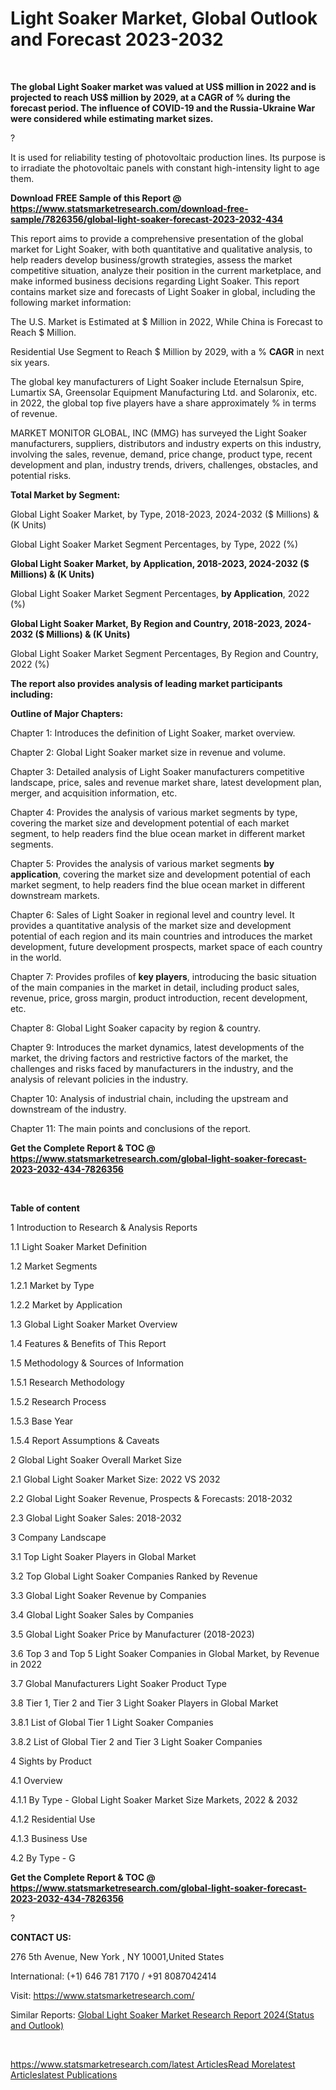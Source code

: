 <h1>Light Soaker Market, Global Outlook and Forecast 2023-2032</h1><br/><p><strong>The global Light Soaker market was valued at US$ million in 2022 and is projected to reach US$ million by 2029, at a <strong>CAGR</strong> of % during the forecast period. The influence of COVID-19 and the Russia-Ukraine War were considered while estimating market sizes.</strong></p>
 
 
 
 <p>? </p>
 
 
 
 <p>It is used for reliability testing of photovoltaic production lines. Its purpose is to irradiate the photovoltaic panels with constant high-intensity light to age them.</p>
 
 
 
 <p><strong>Download FREE Sample of this Report @ <a href="https://www.statsmarketresearch.com/download-free-sample/7826356/global-light-soaker-forecast-2023-2032-434">https://www.statsmarketresearch.com/download-free-sample/7826356/global-light-soaker-forecast-2023-2032-434</a></strong></p>
 
 
 
 <p>This report aims to provide a comprehensive presentation of the global market for Light Soaker, with both quantitative and qualitative analysis, to help readers develop business/growth strategies, assess the market competitive situation, analyze their position in the current marketplace, and make informed business decisions regarding Light Soaker. This report contains market size and forecasts of Light Soaker in global, including the following market information:</p>
 
 
 
 <p>The U.S. Market is Estimated at $ Million in 2022, While China is Forecast to Reach $ Million.</p>
 
 
 
 <p>Residential Use Segment to Reach $ Million by 2029, with a % <strong>CAGR</strong> in next six years.</p>
 
 
 
 <p>The global key manufacturers of Light Soaker include Eternalsun Spire, Lumartix SA, Greensolar Equipment Manufacturing Ltd. and Solaronix, etc. in 2022, the global top five players have a share approximately % in terms of revenue.</p>
 
 
 
 <p>MARKET MONITOR GLOBAL, INC (MMG) has surveyed the Light Soaker manufacturers, suppliers, distributors and industry experts on this industry, involving the sales, revenue, demand, price change, product type, recent development and plan, industry trends, drivers, challenges, obstacles, and potential risks.</p>
 
 
 
 <p><strong>Total Market by Segment:</strong></p>
 
 
 
 <p>Global Light Soaker Market, by Type, 2018-2023, 2024-2032 ($ Millions) & (K Units)</p>
 
 
 
 <p>Global Light Soaker Market Segment Percentages, by Type, 2022 (%)</p>
 
 
 
 <p><strong>Global Light Soaker Market, <strong>by Application</strong>, 2018-2023, 2024-2032 ($ Millions) & (K Units)</strong></p>
 
 
 
 <p>Global Light Soaker Market Segment Percentages, <strong>by Application</strong>, 2022 (%)</p>
 
 
 
 <p><strong>Global Light Soaker Market, By Region and Country, 2018-2023, 2024-2032 ($ Millions) & (K Units)</strong></p>
 
 
 
 <p>Global Light Soaker Market Segment Percentages, By Region and Country, 2022 (%)</p>
 
 
 
 <p><strong>The report also provides analysis of leading market participants including:</strong></p>
 
 
 
 <p><strong>Outline of Major Chapters:</strong></p>
 
 
 
 <p>Chapter 1: Introduces the definition of Light Soaker, market overview.</p>
 
 
 
 <p>Chapter 2: Global Light Soaker market size in revenue and volume.</p>
 
 
 
 <p>Chapter 3: Detailed analysis of Light Soaker manufacturers competitive landscape, price, sales and revenue market share, latest development plan, merger, and acquisition information, etc.</p>
 
 
 
 <p>Chapter 4: Provides the analysis of various market segments by type, covering the market size and development potential of each market segment, to help readers find the blue ocean market in different market segments.</p>
 
 
 
 <p>Chapter 5: Provides the analysis of various market segments <strong>by application</strong>, covering the market size and development potential of each market segment, to help readers find the blue ocean market in different downstream markets.</p>
 
 
 
 <p>Chapter 6: Sales of Light Soaker in regional level and country level. It provides a quantitative analysis of the market size and development potential of each region and its main countries and introduces the market development, future development prospects, market space of each country in the world.</p>
 
 
 
 <p>Chapter 7: Provides profiles of <strong>key players</strong>, introducing the basic situation of the main companies in the market in detail, including product sales, revenue, price, gross margin, product introduction, recent development, etc.</p>
 
 
 
 <p>Chapter 8: Global Light Soaker capacity by region & country.</p>
 
 
 
 <p>Chapter 9: Introduces the market dynamics, latest developments of the market, the driving factors and restrictive factors of the market, the challenges and risks faced by manufacturers in the industry, and the analysis of relevant policies in the industry.</p>
 
 
 
 <p>Chapter 10: Analysis of industrial chain, including the upstream and downstream of the industry.</p>
 
 
 
 <p>Chapter 11: The main points and conclusions of the report.</p>
 
 
 
 <div><b>Get the Complete Report & TOC @ <a href="https://www.statsmarketresearch.com/global-light-soaker-forecast-2023-2032-434-7826356">https://www.statsmarketresearch.com/global-light-soaker-forecast-2023-2032-434-7826356</a></b></div>
 
 
 
 <p><br />
 
 <b>Table of content</b></p>
 
 
 
 <p>1 Introduction to Research & Analysis Reports<br />
 
 1.1 Light Soaker Market Definition<br />
 
 1.2 Market Segments<br />
 
 1.2.1 Market by Type<br />
 
 1.2.2 Market by Application<br />
 
 1.3 Global Light Soaker Market Overview<br />
 
 1.4 Features & Benefits of This Report<br />
 
 1.5 Methodology & Sources of Information<br />
 
 1.5.1 Research Methodology<br />
 
 1.5.2 Research Process<br />
 
 1.5.3 Base Year<br />
 
 1.5.4 Report Assumptions & Caveats<br />
 
 2 Global Light Soaker Overall Market Size<br />
 
 2.1 Global Light Soaker Market Size: 2022 VS 2032<br />
 
 2.2 Global Light Soaker Revenue, Prospects & Forecasts: 2018-2032<br />
 
 2.3 Global Light Soaker Sales: 2018-2032<br />
 
 3 Company Landscape<br />
 
 3.1 Top Light Soaker Players in Global Market<br />
 
 3.2 Top Global Light Soaker Companies Ranked by Revenue<br />
 
 3.3 Global Light Soaker Revenue by Companies<br />
 
 3.4 Global Light Soaker Sales by Companies<br />
 
 3.5 Global Light Soaker Price by Manufacturer (2018-2023)<br />
 
 3.6 Top 3 and Top 5 Light Soaker Companies in Global Market, by Revenue in 2022<br />
 
 3.7 Global Manufacturers Light Soaker Product Type<br />
 
 3.8 Tier 1, Tier 2 and Tier 3 Light Soaker Players in Global Market<br />
 
 3.8.1 List of Global Tier 1 Light Soaker Companies<br />
 
 3.8.2 List of Global Tier 2 and Tier 3 Light Soaker Companies<br />
 
 4 Sights by Product<br />
 
 4.1 Overview<br />
 
 4.1.1 By Type - Global Light Soaker Market Size Markets, 2022 & 2032<br />
 
 4.1.2 Residential Use<br />
 
 4.1.3 Business Use<br />
 
 4.2 By Type - G</p>
 
 
 
 <div><b>Get the Complete Report & TOC @ <a href="https://www.statsmarketresearch.com/global-light-soaker-forecast-2023-2032-434-7826356">https://www.statsmarketresearch.com/global-light-soaker-forecast-2023-2032-434-7826356</a></b></div>
 
 
 
 <p>? </p>
 
 
 
 <p><b>CONTACT US:</b><br />
 
 276 5th Avenue, New York , NY 10001,United States<br />
 
 International: (+1) 646 781 7170 / +91 8087042414<br />
 
 Visit: <a href="https://www.statsmarketresearch.com/">https://www.statsmarketresearch.com/</a><br />
 
 Similar Reports: <a href="https://www.statsmarketresearch.com/global-light-soaker-forecast-2023-2032-434-7826356">Global Light Soaker Market Research Report 2024(Status and Outlook)</a><br />
 
 <br />
 
 <a href="https://gyeongbokgung.com">https://www.statsmarketresearch.com/</a><a href="https://hallyeomaritime.com">latest Articles</a><a href="https://jingwansa.com">Read More</a><a href="https://nguoiviet.jp/">latest Articles</a><a href="https://www.intelmarketresearch.com/">latest Publications</a></p>